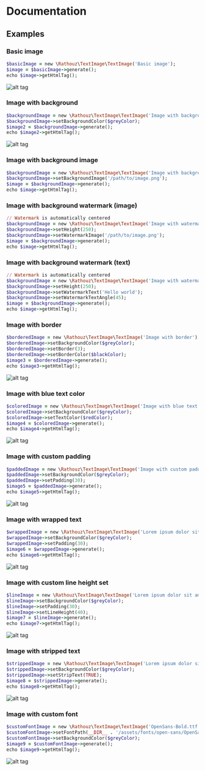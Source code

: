 Documentation
======

## Examples ##

### Basic image ###

```ruby
$basicImage = new \Rathouz\TextImage\TextImage('Basic image');
$image = $basicImage->generate();
echo $image->getHtmlTag();
```

![alt tag](https://raw.githubusercontent.com/rathouz/text-image/master/examples/assets/images/image1.png)

### Image with background ###

```ruby
$backgroundImage = new \Rathouz\TextImage\TextImage('Image with background');
$backgroundImage->setBackgroundColor($greyColor);
$image2 = $backgroundImage->generate();
echo $image2->getHtmlTag();
```

![alt tag](https://raw.githubusercontent.com/rathouz/text-image/master/examples/assets/images/image2.png)

### Image with background image ###

```ruby
$backgroundImage = new \Rathouz\TextImage\TextImage('Image with background image');
$backgroundImage->setBackgroundImage('/path/to/image.png');
$image = $backgroundImage->generate();
echo $image->getHtmlTag();
```

### Image with background watermark (image) ###

```ruby
// Watermark is automatically centered
$backgroundImage = new \Rathouz\TextImage\TextImage('Image with watermark');
$backgroundImage->setHeight(250);
$backgroundImage->setWatermarkImage('/path/to/image.png');
$image = $backgroundImage->generate();
echo $image->getHtmlTag();
```

### Image with background watermark (text) ###

```ruby
// Watermark is automatically centered
$backgroundImage = new \Rathouz\TextImage\TextImage('Image with watermark');
$backgroundImage->setHeight(250);
$backgroundImage->setWatermarkText('Hello world');
$backgroundImage->setWatermarkTextAngle(45);
$image = $backgroundImage->generate();
echo $image->getHtmlTag();
```

### Image with border ###

```ruby
$borderedImage = new \Rathouz\TextImage\TextImage('Image with border');
$borderedImage->setBackgroundColor($greyColor);
$borderedImage->setBorder(3);
$borderedImage->setBorderColor($blackColor);
$image3 = $borderedImage->generate();
echo $image3->getHtmlTag();
```

![alt tag](https://raw.githubusercontent.com/rathouz/text-image/master/examples/assets/images/image3.png)

### Image with blue text color ###

```ruby
$coloredImage = new \Rathouz\TextImage\TextImage('Image with blue text color');
$coloredImage->setBackgroundColor($greyColor);
$coloredImage->setTextColor($redColor);
$image4 = $coloredImage->generate();
echo $image4->getHtmlTag();
```

![alt tag](https://raw.githubusercontent.com/rathouz/text-image/master/examples/assets/images/image4.png)

### Image with custom padding ###

```ruby
$paddedImage = new \Rathouz\TextImage\TextImage('Image with custom padding');
$paddedImage->setBackgroundColor($greyColor);
$paddedImage->setPadding(30);
$image5 = $paddedImage->generate();
echo $image5->getHtmlTag();
```

![alt tag](https://raw.githubusercontent.com/rathouz/text-image/master/examples/assets/images/image5.png)

### Image with wrapped text ###

```ruby
$wrappedImage = new \Rathouz\TextImage\TextImage('Lorem ipsum dolor sit amet, consectetur adipiscing elit. Maecenas ac eros finibus, pretium erat non, fermentum leo. Curabitur hendrerit lobortis risus.');
$wrappedImage->setBackgroundColor($greyColor);
$wrappedImage->setPadding(30);
$image6 = $wrappedImage->generate();
echo $image6->getHtmlTag();
```

![alt tag](https://raw.githubusercontent.com/rathouz/text-image/master/examples/assets/images/image6.png)

### Image with custom line height set ###

```ruby
$lineImage = new \Rathouz\TextImage\TextImage('Lorem ipsum dolor sit amet, consectetur adipiscing elit. Maecenas ac eros finibus, pretium erat non, fermentum leo. Curabitur hendrerit lobortis risus.');
$lineImage->setBackgroundColor($greyColor);
$lineImage->setPadding(30);
$lineImage->setLineHeight(40);
$image7 = $lineImage->generate();
echo $image7->getHtmlTag();
```

![alt tag](https://raw.githubusercontent.com/rathouz/text-image/master/examples/assets/images/image7.png)

### Image with stripped text ###

```ruby
$strippedImage = new \Rathouz\TextImage\TextImage('Lorem ipsum dolor sit amet, consectetur adipiscing elit. Maecenas ac eros finibus, pretium erat non, fermentum leo. Curabitur hendrerit lobortis risus.');
$strippedImage->setBackgroundColor($greyColor);
$strippedImage->setStripText(TRUE);
$image8 = $strippedImage->generate();
echo $image8->getHtmlTag();
```

![alt tag](https://raw.githubusercontent.com/rathouz/text-image/master/examples/assets/images/image8.png)

### Image with custom font ###

```ruby
$customFontImage = new \Rathouz\TextImage\TextImage('OpenSans-Bold.ttf');
$customFontImage->setFontPath(__DIR__ . '/assets/fonts/open-sans/OpenSans-Bold.ttf');
$customFontImage->setBackgroundColor($greyColor);
$image9 = $customFontImage->generate();
echo $image9->getHtmlTag();
```

![alt tag](https://raw.githubusercontent.com/rathouz/text-image/master/examples/assets/images/image9.png)
